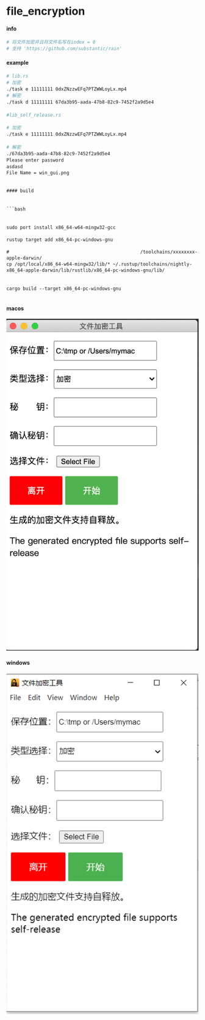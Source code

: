 # file_encryption



#### info

```bash
# 将文件加密并且将文件名写在index = 0
# 支持 'https://github.com/substantic/rain' 
```


#### example


```bash
# lib.rs
# 加密
./task e 11111111 0dxZNzzwEFq7PTZWWLoyLx.mp4
# 解密
./task d 11111111 67da3b95-aada-47b8-82c9-7452f2a9d5e4 

#lib_self_release.rs

# 加密
./task e 11111111 0dxZNzzwEFq7PTZWWLoyLx.mp4

# 解密
./67da3b95-aada-47b8-82c9-7452f2a9d5e4 
Please enter password
asdasd
File Name = win_gui.png

```


```

#### build 


```bash


sudo port install x86_64-w64-mingw32-gcc

rustup target add x86_64-pc-windows-gnu

#                                                /toolchains/xxxxxxxx-apple-darwin/    
cp /opt/local/x86_64-w64-mingw32/lib/* ~/.rustup/toolchains/nightly-x86_64-apple-darwin/lib/rustlib/x86_64-pc-windows-gnu/lib/


cargo build --target x86_64-pc-windows-gnu


```



#### macos



![img](osx.png)


#### windows


![img](windows.png)

